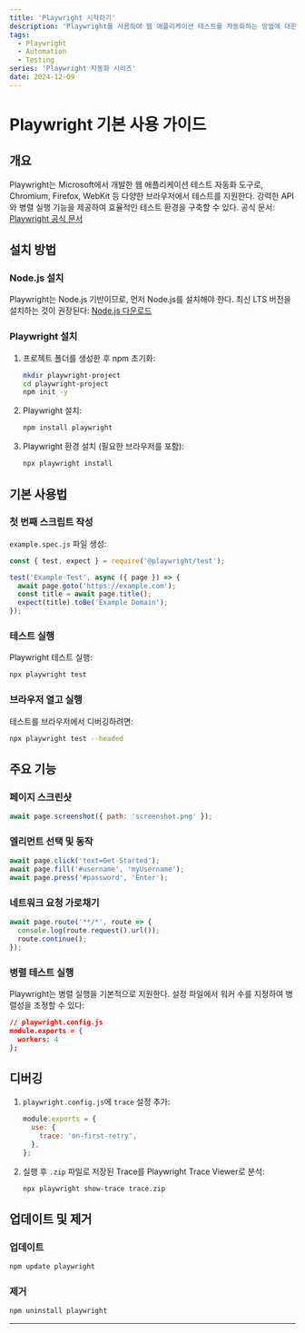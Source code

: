 ```yaml
---
title: 'Playwright 시작하기'
description: 'Playwright를 사용하여 웹 애플리케이션 테스트를 자동화하는 방법에 대한 설명서'
tags:
  - Playwright
  - Automation
  - Testing
series: 'Playwright 자동화 시리즈'
date: 2024-12-09
---
```


# Playwright 기본 사용 가이드

## 개요
Playwright는 Microsoft에서 개발한 웹 애플리케이션 테스트 자동화 도구로, Chromium, Firefox, WebKit 등 다양한 브라우저에서 테스트를 지원한다. 강력한 API와 병렬 실행 기능을 제공하여 효율적인 테스트 환경을 구축할 수 있다. 공식 문서: [Playwright 공식 문서](https://playwright.dev)

## 설치 방법
### Node.js 설치
Playwright는 Node.js 기반이므로, 먼저 Node.js를 설치해야 한다. 최신 LTS 버전을 설치하는 것이 권장된다: [Node.js 다운로드](https://nodejs.org)

### Playwright 설치
1. 프로젝트 폴더를 생성한 후 npm 초기화:
   ```bash
   mkdir playwright-project
   cd playwright-project
   npm init -y
   ```
2. Playwright 설치:
   ```bash
   npm install playwright
   ```
3. Playwright 환경 설치 (필요한 브라우저를 포함):
   ```bash
   npx playwright install
   ```

## 기본 사용법
### 첫 번째 스크립트 작성
`example.spec.js` 파일 생성:
```javascript
const { test, expect } = require('@playwright/test');

test('Example Test', async ({ page }) => {
  await page.goto('https://example.com');
  const title = await page.title();
  expect(title).toBe('Example Domain');
});
```

### 테스트 실행
Playwright 테스트 실행:
```bash
npx playwright test
```

### 브라우저 열고 실행
테스트를 브라우저에서 디버깅하려면:
```bash
npx playwright test --headed
```

## 주요 기능
### 페이지 스크린샷
```javascript
await page.screenshot({ path: 'screenshot.png' });
```

### 엘리먼트 선택 및 동작
```javascript
await page.click('text=Get Started');
await page.fill('#username', 'myUsername');
await page.press('#password', 'Enter');
```

### 네트워크 요청 가로채기
```javascript
await page.route('**/*', route => {
  console.log(route.request().url());
  route.continue();
});
```

### 병렬 테스트 실행
Playwright는 병렬 실행을 기본적으로 지원한다. 설정 파일에서 워커 수를 지정하여 병렬성을 조정할 수 있다:
```json
// playwright.config.js
module.exports = {
  workers: 4
};
```

## 디버깅
1. `playwright.config.js`에 `trace` 설정 추가:
   ```javascript
   module.exports = {
     use: {
       trace: 'on-first-retry',
     },
   };
   ```
2. 실행 후 `.zip` 파일로 저장된 Trace를 Playwright Trace Viewer로 분석:
   ```bash
   npx playwright show-trace trace.zip
   ```

## 업데이트 및 제거
### 업데이트
```bash
npm update playwright
```

### 제거
```bash
npm uninstall playwright
```

---

